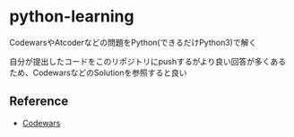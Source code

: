 # python-learning

CodewarsやAtcoderなどの問題をPython(できるだけPython3)で解く

自分が提出したコードをこのリポジトリにpushするがより良い回答が多くあるため、CodewarsなどのSolutionを参照すると良い

## Reference

- [Codewars](/kata/multiples-of-3-and-5)
